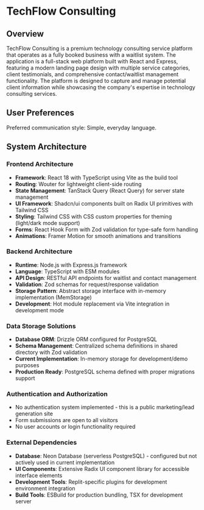 # TechFlow Consulting

## Overview

TechFlow Consulting is a premium technology consulting service platform that operates as a fully booked business with a waitlist system. The application is a full-stack web platform built with React and Express, featuring a modern landing page design with multiple service categories, client testimonials, and comprehensive contact/waitlist management functionality. The platform is designed to capture and manage potential client information while showcasing the company's expertise in technology consulting services.

## User Preferences

Preferred communication style: Simple, everyday language.

## System Architecture

### Frontend Architecture
- **Framework**: React 18 with TypeScript using Vite as the build tool
- **Routing**: Wouter for lightweight client-side routing
- **State Management**: TanStack Query (React Query) for server state management
- **UI Framework**: Shadcn/ui components built on Radix UI primitives with Tailwind CSS
- **Styling**: Tailwind CSS with CSS custom properties for theming (light/dark mode support)
- **Forms**: React Hook Form with Zod validation for type-safe form handling
- **Animations**: Framer Motion for smooth animations and transitions

### Backend Architecture
- **Runtime**: Node.js with Express.js framework
- **Language**: TypeScript with ESM modules
- **API Design**: RESTful API endpoints for waitlist and contact management
- **Validation**: Zod schemas for request/response validation
- **Storage Pattern**: Abstract storage interface with in-memory implementation (MemStorage)
- **Development**: Hot module replacement via Vite integration in development mode

### Data Storage Solutions
- **Database ORM**: Drizzle ORM configured for PostgreSQL
- **Schema Management**: Centralized schema definitions in shared directory with Zod validation
- **Current Implementation**: In-memory storage for development/demo purposes
- **Production Ready**: PostgreSQL schema defined with proper migrations support

### Authentication and Authorization
- No authentication system implemented - this is a public marketing/lead generation site
- Form submissions are open to all visitors
- No user accounts or login functionality required

### External Dependencies
- **Database**: Neon Database (serverless PostgreSQL) - configured but not actively used in current implementation
- **UI Components**: Extensive Radix UI component library for accessible interface elements
- **Development Tools**: Replit-specific plugins for development environment integration
- **Build Tools**: ESBuild for production bundling, TSX for development server